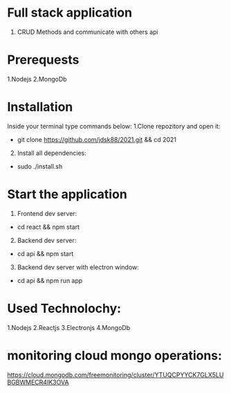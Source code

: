 # Full stack application

1. CRUD Methods and communicate with others api

# Prerequests

1.Nodejs
2.MongoDb

# Installation

Inside your terminal type commands below:
1.Clone repozitory and open it:

- git clone https://github.com/jdsk88/2021.git && cd 2021

2. Install all dependencies:

- sudo ./install.sh

# Start the application

1. Frontend dev server:

- cd react && npm start

2. Backend dev server:

- cd api && npm start

3. Backend dev server with electron window:

- cd api && npm run app

# Used Technolochy:

1.Nodejs
2.Reactjs
3.Electronjs
4.MongoDb

# monitoring cloud mongo operations:

https://cloud.mongodb.com/freemonitoring/cluster/YTUQCPYYCK7GLX5LUBGBWMECR4IK3OVA
